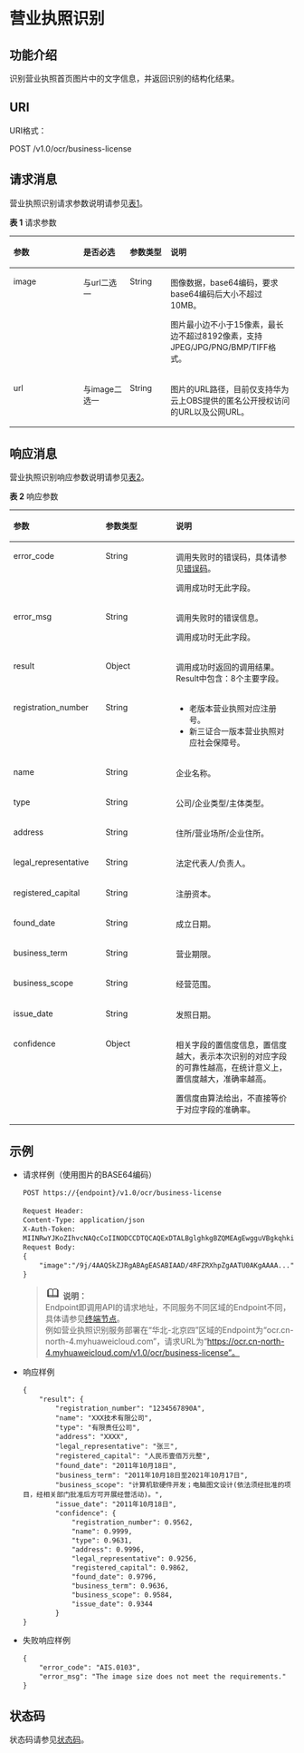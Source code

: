 # 营业执照识别<a name="ocr_03_0105"></a>

## 功能介绍<a name="section5603135152110"></a>

识别营业执照首页图片中的文字信息，并返回识别的结构化结果。

## URI<a name="section1277417278213"></a>

URI格式：

POST /v1.0/ocr/business-license

## 请求消息<a name="section16300192213230"></a>

营业执照识别请求参数说明请参见[表1](#table185881240102012)。

**表 1**  请求参数

<a name="table185881240102012"></a>
<table><thead align="left"><tr id="row157791940202013"><th class="cellrowborder" valign="top" width="24.48755124487551%" id="mcps1.2.5.1.1"><p id="p11779134016204"><a name="p11779134016204"></a><a name="p11779134016204"></a>参数</p>
</th>
<th class="cellrowborder" valign="top" width="16.328367163283673%" id="mcps1.2.5.1.2"><p id="p147791540202016"><a name="p147791540202016"></a><a name="p147791540202016"></a>是否必选</p>
</th>
<th class="cellrowborder" valign="top" width="14.288571142885711%" id="mcps1.2.5.1.3"><p id="p9779184092016"><a name="p9779184092016"></a><a name="p9779184092016"></a>参数类型</p>
</th>
<th class="cellrowborder" valign="top" width="44.89551044895511%" id="mcps1.2.5.1.4"><p id="p12779114002012"><a name="p12779114002012"></a><a name="p12779114002012"></a>说明</p>
</th>
</tr>
</thead>
<tbody><tr id="row8779184019201"><td class="cellrowborder" valign="top" width="24.48755124487551%" headers="mcps1.2.5.1.1 "><p id="p677954016200"><a name="p677954016200"></a><a name="p677954016200"></a>image</p>
</td>
<td class="cellrowborder" valign="top" width="16.328367163283673%" headers="mcps1.2.5.1.2 "><p id="p7321840163514"><a name="p7321840163514"></a><a name="p7321840163514"></a>与url二选一</p>
</td>
<td class="cellrowborder" valign="top" width="14.288571142885711%" headers="mcps1.2.5.1.3 "><p id="p137795406209"><a name="p137795406209"></a><a name="p137795406209"></a>String</p>
</td>
<td class="cellrowborder" valign="top" width="44.89551044895511%" headers="mcps1.2.5.1.4 "><p id="p686854301912"><a name="p686854301912"></a><a name="p686854301912"></a>图像数据，base64编码，要求base64编码后大小不超过10MB。</p>
<p id="p077994052012"><a name="p077994052012"></a><a name="p077994052012"></a>图片最小边不小于15像素，最长边不超过8192像素，支持JPEG/JPG/PNG/BMP/TIFF格式。</p>
</td>
</tr>
<tr id="row2687619165819"><td class="cellrowborder" valign="top" width="24.48755124487551%" headers="mcps1.2.5.1.1 "><p id="p14453132574912"><a name="p14453132574912"></a><a name="p14453132574912"></a>url</p>
</td>
<td class="cellrowborder" valign="top" width="16.328367163283673%" headers="mcps1.2.5.1.2 "><p id="p1453192511499"><a name="p1453192511499"></a><a name="p1453192511499"></a>与image二选一</p>
</td>
<td class="cellrowborder" valign="top" width="14.288571142885711%" headers="mcps1.2.5.1.3 "><p id="p045315256490"><a name="p045315256490"></a><a name="p045315256490"></a>String</p>
</td>
<td class="cellrowborder" valign="top" width="44.89551044895511%" headers="mcps1.2.5.1.4 "><p id="p144539252496"><a name="p144539252496"></a><a name="p144539252496"></a>图片的URL路径，目前仅支持华为云上OBS提供的匿名公开授权访问的URL以及公网URL。</p>
</td>
</tr>
</tbody>
</table>

## 响应消息<a name="section21431155173413"></a>

营业执照识别响应参数说明请参见[表2](#table959874011205)。

**表 2**  响应参数

<a name="table959874011205"></a>
<table><thead align="left"><tr id="row187801240182013"><th class="cellrowborder" valign="top" width="32.32%" id="mcps1.2.4.1.1"><p id="p197801340122017"><a name="p197801340122017"></a><a name="p197801340122017"></a>参数</p>
</th>
<th class="cellrowborder" valign="top" width="24.68%" id="mcps1.2.4.1.2"><p id="p1778012404207"><a name="p1778012404207"></a><a name="p1778012404207"></a>参数类型</p>
</th>
<th class="cellrowborder" valign="top" width="43%" id="mcps1.2.4.1.3"><p id="p1678054018207"><a name="p1678054018207"></a><a name="p1678054018207"></a>说明</p>
</th>
</tr>
</thead>
<tbody><tr id="row278014015204"><td class="cellrowborder" valign="top" width="32.32%" headers="mcps1.2.4.1.1 "><p id="p1450144215267"><a name="p1450144215267"></a><a name="p1450144215267"></a>error_code</p>
</td>
<td class="cellrowborder" valign="top" width="24.68%" headers="mcps1.2.4.1.2 "><p id="p445054217263"><a name="p445054217263"></a><a name="p445054217263"></a>String</p>
</td>
<td class="cellrowborder" valign="top" width="43%" headers="mcps1.2.4.1.3 "><p id="p03669110476"><a name="p03669110476"></a><a name="p03669110476"></a>调用失败时的错误码，具体请参见<a href="错误码.md">错误码</a>。</p>
<p id="p9450642182616"><a name="p9450642182616"></a><a name="p9450642182616"></a>调用成功时无此字段。</p>
</td>
</tr>
<tr id="row147803400208"><td class="cellrowborder" valign="top" width="32.32%" headers="mcps1.2.4.1.1 "><p id="p9450114222615"><a name="p9450114222615"></a><a name="p9450114222615"></a>error_msg</p>
</td>
<td class="cellrowborder" valign="top" width="24.68%" headers="mcps1.2.4.1.2 "><p id="p745094210266"><a name="p745094210266"></a><a name="p745094210266"></a>String</p>
</td>
<td class="cellrowborder" valign="top" width="43%" headers="mcps1.2.4.1.3 "><p id="p5450114218267"><a name="p5450114218267"></a><a name="p5450114218267"></a>调用失败时的错误信息。</p>
<p id="p1645013427269"><a name="p1645013427269"></a><a name="p1645013427269"></a>调用成功时无此字段。</p>
</td>
</tr>
<tr id="row19780940182013"><td class="cellrowborder" valign="top" width="32.32%" headers="mcps1.2.4.1.1 "><p id="p7450342172615"><a name="p7450342172615"></a><a name="p7450342172615"></a>result</p>
</td>
<td class="cellrowborder" valign="top" width="24.68%" headers="mcps1.2.4.1.2 "><p id="p5450134215268"><a name="p5450134215268"></a><a name="p5450134215268"></a>Object</p>
</td>
<td class="cellrowborder" valign="top" width="43%" headers="mcps1.2.4.1.3 "><p id="p16450194216266"><a name="p16450194216266"></a><a name="p16450194216266"></a>调用成功时返回的调用结果。Result中包含：8个主要字段。</p>
</td>
</tr>
<tr id="row3780104062012"><td class="cellrowborder" valign="top" width="32.32%" headers="mcps1.2.4.1.1 "><p id="p045120421267"><a name="p045120421267"></a><a name="p045120421267"></a>registration_number</p>
</td>
<td class="cellrowborder" valign="top" width="24.68%" headers="mcps1.2.4.1.2 "><p id="p10451104213269"><a name="p10451104213269"></a><a name="p10451104213269"></a>String</p>
</td>
<td class="cellrowborder" valign="top" width="43%" headers="mcps1.2.4.1.3 "><a name="ul16458025154718"></a><a name="ul16458025154718"></a><ul id="ul16458025154718"><li>老版本营业执照对应注册号。</li><li>新三证合一版本营业执照对应社会保障号。</li></ul>
</td>
</tr>
<tr id="row1780440102019"><td class="cellrowborder" valign="top" width="32.32%" headers="mcps1.2.4.1.1 "><p id="p164511142132612"><a name="p164511142132612"></a><a name="p164511142132612"></a>name</p>
</td>
<td class="cellrowborder" valign="top" width="24.68%" headers="mcps1.2.4.1.2 "><p id="p84511042192613"><a name="p84511042192613"></a><a name="p84511042192613"></a>String</p>
</td>
<td class="cellrowborder" valign="top" width="43%" headers="mcps1.2.4.1.3 "><p id="p1745114425265"><a name="p1745114425265"></a><a name="p1745114425265"></a>企业名称。</p>
</td>
</tr>
<tr id="row10781154016201"><td class="cellrowborder" valign="top" width="32.32%" headers="mcps1.2.4.1.1 "><p id="p34516426263"><a name="p34516426263"></a><a name="p34516426263"></a>type</p>
</td>
<td class="cellrowborder" valign="top" width="24.68%" headers="mcps1.2.4.1.2 "><p id="p8451184292617"><a name="p8451184292617"></a><a name="p8451184292617"></a>String</p>
</td>
<td class="cellrowborder" valign="top" width="43%" headers="mcps1.2.4.1.3 "><p id="p1451204252613"><a name="p1451204252613"></a><a name="p1451204252613"></a>公司/企业类型/主体类型。</p>
</td>
</tr>
<tr id="row1678113407205"><td class="cellrowborder" valign="top" width="32.32%" headers="mcps1.2.4.1.1 "><p id="p1045124202613"><a name="p1045124202613"></a><a name="p1045124202613"></a>address</p>
</td>
<td class="cellrowborder" valign="top" width="24.68%" headers="mcps1.2.4.1.2 "><p id="p1451114212618"><a name="p1451114212618"></a><a name="p1451114212618"></a>String</p>
</td>
<td class="cellrowborder" valign="top" width="43%" headers="mcps1.2.4.1.3 "><p id="p0451742192615"><a name="p0451742192615"></a><a name="p0451742192615"></a>住所/营业场所/企业住所。</p>
</td>
</tr>
<tr id="row3781154012206"><td class="cellrowborder" valign="top" width="32.32%" headers="mcps1.2.4.1.1 "><p id="p16451184217263"><a name="p16451184217263"></a><a name="p16451184217263"></a>legal_representative</p>
</td>
<td class="cellrowborder" valign="top" width="24.68%" headers="mcps1.2.4.1.2 "><p id="p34511242172618"><a name="p34511242172618"></a><a name="p34511242172618"></a>String</p>
</td>
<td class="cellrowborder" valign="top" width="43%" headers="mcps1.2.4.1.3 "><p id="p14451144210267"><a name="p14451144210267"></a><a name="p14451144210267"></a>法定代表人/负责人。</p>
</td>
</tr>
<tr id="row197811240182017"><td class="cellrowborder" valign="top" width="32.32%" headers="mcps1.2.4.1.1 "><p id="p144516425262"><a name="p144516425262"></a><a name="p144516425262"></a>registered_capital</p>
</td>
<td class="cellrowborder" valign="top" width="24.68%" headers="mcps1.2.4.1.2 "><p id="p94511442122617"><a name="p94511442122617"></a><a name="p94511442122617"></a>String</p>
</td>
<td class="cellrowborder" valign="top" width="43%" headers="mcps1.2.4.1.3 "><p id="p19451442172618"><a name="p19451442172618"></a><a name="p19451442172618"></a>注册资本。</p>
</td>
</tr>
<tr id="row1278264022010"><td class="cellrowborder" valign="top" width="32.32%" headers="mcps1.2.4.1.1 "><p id="p12451164272617"><a name="p12451164272617"></a><a name="p12451164272617"></a>found_date</p>
</td>
<td class="cellrowborder" valign="top" width="24.68%" headers="mcps1.2.4.1.2 "><p id="p045110425267"><a name="p045110425267"></a><a name="p045110425267"></a>String</p>
</td>
<td class="cellrowborder" valign="top" width="43%" headers="mcps1.2.4.1.3 "><p id="p1345111428268"><a name="p1345111428268"></a><a name="p1345111428268"></a>成立日期。</p>
</td>
</tr>
<tr id="row1178274062016"><td class="cellrowborder" valign="top" width="32.32%" headers="mcps1.2.4.1.1 "><p id="p8451174210269"><a name="p8451174210269"></a><a name="p8451174210269"></a>business_term</p>
</td>
<td class="cellrowborder" valign="top" width="24.68%" headers="mcps1.2.4.1.2 "><p id="p11451442142618"><a name="p11451442142618"></a><a name="p11451442142618"></a>String</p>
</td>
<td class="cellrowborder" valign="top" width="43%" headers="mcps1.2.4.1.3 "><p id="p1545120421266"><a name="p1545120421266"></a><a name="p1545120421266"></a>营业期限。</p>
</td>
</tr>
<tr id="row451813012717"><td class="cellrowborder" valign="top" width="32.32%" headers="mcps1.2.4.1.1 "><p id="p898231519273"><a name="p898231519273"></a><a name="p898231519273"></a>business_scope</p>
</td>
<td class="cellrowborder" valign="top" width="24.68%" headers="mcps1.2.4.1.2 "><p id="p89821315142716"><a name="p89821315142716"></a><a name="p89821315142716"></a>String</p>
</td>
<td class="cellrowborder" valign="top" width="43%" headers="mcps1.2.4.1.3 "><p id="p698210154276"><a name="p698210154276"></a><a name="p698210154276"></a>经营范围。</p>
</td>
</tr>
<tr id="row1686020922713"><td class="cellrowborder" valign="top" width="32.32%" headers="mcps1.2.4.1.1 "><p id="p169821115102720"><a name="p169821115102720"></a><a name="p169821115102720"></a>issue_date</p>
</td>
<td class="cellrowborder" valign="top" width="24.68%" headers="mcps1.2.4.1.2 "><p id="p89821115122714"><a name="p89821115122714"></a><a name="p89821115122714"></a>String</p>
</td>
<td class="cellrowborder" valign="top" width="43%" headers="mcps1.2.4.1.3 "><p id="p698291572716"><a name="p698291572716"></a><a name="p698291572716"></a>发照日期。</p>
</td>
</tr>
<tr id="row19212101412279"><td class="cellrowborder" valign="top" width="32.32%" headers="mcps1.2.4.1.1 "><p id="p17982131522711"><a name="p17982131522711"></a><a name="p17982131522711"></a>confidence</p>
</td>
<td class="cellrowborder" valign="top" width="24.68%" headers="mcps1.2.4.1.2 "><p id="p16983111512715"><a name="p16983111512715"></a><a name="p16983111512715"></a>Object</p>
</td>
<td class="cellrowborder" valign="top" width="43%" headers="mcps1.2.4.1.3 "><p id="p167653391125"><a name="p167653391125"></a><a name="p167653391125"></a>相关字段的置信度信息，置信度越大，表示本次识别的对应字段的可靠性越高，在统计意义上，置信度越大，准确率越高。</p>
<p id="p149831315192710"><a name="p149831315192710"></a><a name="p149831315192710"></a>置信度由算法给出，不直接等价于对应字段的准确率。</p>
</td>
</tr>
</tbody>
</table>

## 示例<a name="section15331929101912"></a>

-   请求样例（使用图片的BASE64编码）

    ```
    POST https://{endpoint}/v1.0/ocr/business-license
     
    Request Header:
    Content-Type: application/json
    X-Auth-Token: MIINRwYJKoZIhvcNAQcCoIINODCCDTQCAQExDTALBglghkgBZQMEAgEwgguVBgkqhkiG...
    Request Body:
    {
        "image":"/9j/4AAQSkZJRgABAgEASABIAAD/4RFZRXhpZgAATU0AKgAAAA..."
    }
    ```

    >![](public_sys-resources/icon-note.gif) **说明：**   
    >Endpoint即调用API的请求地址，不同服务不同区域的Endpoint不同，具体请参见[终端节点](终端节点.md)。  
    >例如营业执照识别服务部署在“华北-北京四”区域的Endpoint为“ocr.cn-north-4.myhuaweicloud.com”，请求URL为“https://ocr.cn-north-4.myhuaweicloud.com/v1.0/ocr/business-license”。  

-   响应样例

    ```
    {
        "result": {
            "registration_number": "1234567890A",
            "name": "XXX技术有限公司",
            "type": "有限责任公司",
            "address": "XXXX",
            "legal_representative": "张三",
            "registered_capital": "人民币壹佰万元整",
            "found_date": "2011年10月18日",
            "business_term": "2011年10月18日至2021年10月17日",
            "business_scope": "计算机软硬件开发；电脑图文设计(依法须经批准的项目，经相关部门批准后方可开展经营活动)。",
            "issue_date": "2011年10月18日",
            "confidence": {
                "registration_number": 0.9562,
                "name": 0.9999,
                "type": 0.9631,
                "address": 0.9996,
                "legal_representative": 0.9256,
                "registered_capital": 0.9862,
                "found_date": 0.9796,
                "business_term": 0.9636,
                "business_scope": 0.9584,
                "issue_date": 0.9344
            }
    }
    ```


-   失败响应样例

    ```
    {
        "error_code": "AIS.0103", 
        "error_msg": "The image size does not meet the requirements." 
    }
    ```


## 状态码<a name="section1346420519369"></a>

状态码请参见[状态码](状态码.md)。

